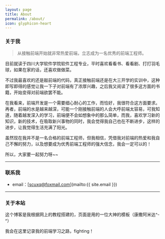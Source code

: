 ```yaml
---
layout: page
title: About
permalink: /about/
icon: glyphicon-heart
---
```


### 关于我

> 从接触前端开始就非常热爱前端，立志成为一名优秀的前端工程师。   

目前就读于四川大学软件学院软件工程专业，平时喜欢看看书、看看剧、打打羽毛球，如果在家的话，还喜欢做做菜。

不过我最喜欢的还是敲前端的代码，真正接触前端还是在大三开学的实训中，这种即写即得的感觉让我一下子对前端有了浓厚兴趣，之后我又阅读了很多这方面的书籍，开始变得对前端欲罢不能。

在我看来，前端开发是一个需要细心耐心的工作，而恰好，我很符合这方面要求。再者，前端的水是越来越深，可能一个刚接触前端的人会大呼前端太容易，可我知道，随着越发深入的学习，前端便不会如想象中的那么简单，而我，喜欢学习新的知识，新的技术，在吸取新兴事物的同时，我会觉得我自己也在不断进步，这样的进步，让我觉得生活充满了阳光。

虽然现在我并不是一名合格的前端工程师，但我相信，凭借我对前端的热爱和我自己不懈的努力，以及想要成为优秀前端工程师的强大信念，我会一定可以的！

所以，大家要一起努力呀~~  

---

### 联系我

* email：[scuxq@foxmail.com](mailto:{{ site.email }})
---

### 关于本站   

这个博客是我根据网上的教程搭建的，页面是用的一位大神的模板（康撒阿米达^-^）

我会在这里记录我的前端学习之路，fighting！